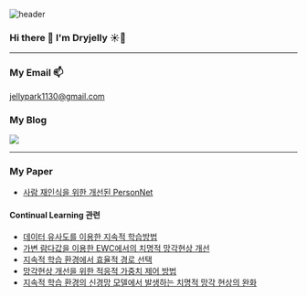 ![header](https://capsule-render.vercel.app/api?type=waving&color=timeAuto&height=300&section=header&text=%20Dry%20Jelly%20&fontSize=90&animation=fadeIn)

### Hi there 👋 I'm Dryjelly ☀️🍮
---
### My Email 📫
jellypark1130@gmail.com

### My Blog   
[<img src="https://img.shields.io/badge/Tistory-000000?style=for-the-badge">](https://dryjelly.tistory.com/)

---
### My Paper
* [사람 재인식을 위한 개선된 PersonNet](https://www.kci.go.kr/kciportal/ci/sereArticleSearch/ciSereArtiView.kci?sereArticleSearchBean.artiId=ART002546031)
#### Continual Learning 관련  
* [데이터 유사도를 이용한 지속적 학습방법](https://www.kci.go.kr/kciportal/ci/sereArticleSearch/ciSereArtiView.kci?sereArticleSearchBean.artiId=ART002604395)   
* [가변 람다값을 이용한 EWC에서의 치명적 망각현상 개선](https://www.kci.go.kr/kciportal/ci/sereArticleSearch/ciSereArtiView.kci?sereArticleSearchBean.artiId=ART002680608)   
* [지속적 학습 환경에서 효율적 경로 선택](https://www.kci.go.kr/kciportal/ci/sereArticleSearch/ciSereArtiView.kci?sereArticleSearchBean.artiId=ART002762393)   
* [망각현상 개선을 위한 적응적 가중치 제어 방법](https://www.kci.go.kr/kciportal/ci/sereArticleSearch/ciSereArtiView.kci?sereArticleSearchBean.artiId=ART002806761)   
* [지속적 학습 환경의 신경망 모델에서 발생하는 치명적 망각 현상의 완화](http://www.riss.kr/search/detail/DetailView.do?p_mat_type=be54d9b8bc7cdb09&control_no=7a6323938f794ad8ffe0bdc3ef48d419&keyword=%EC%B9%98%EB%AA%85%EC%A0%81%20%EB%A7%9D%EA%B0%81%20%ED%98%84%EC%83%81%EC%9D%98%20%EC%99%84%ED%99%94)
  
  
<!--
**Dryjelly/Dryjelly** is a ✨ _special_ ✨ repository because its `README.md` (this file) appears on your GitHub profile.

Here are some ideas to get you started:

- 🔭 I’m currently working on ...
- 🌱 I’m currently learning ...
- 👯 I’m looking to collaborate on ...
- 🤔 I’m looking for help with ...
- 💬 Ask me about ...
- 📫 How to reach me: ...
- 😄 Pronouns: ...
- ⚡ Fun fact: ...
  
[<img src="https://img.shields.io/badge/Slide Share-008ED2?style=for-the-badge&logo=SlideShare&logoColor=white">](https://www.slideshare.net/ssuser892bc4?utm_campaign=profiletracking&utm_medium=sssite&utm_source=ssslideview)
-->
